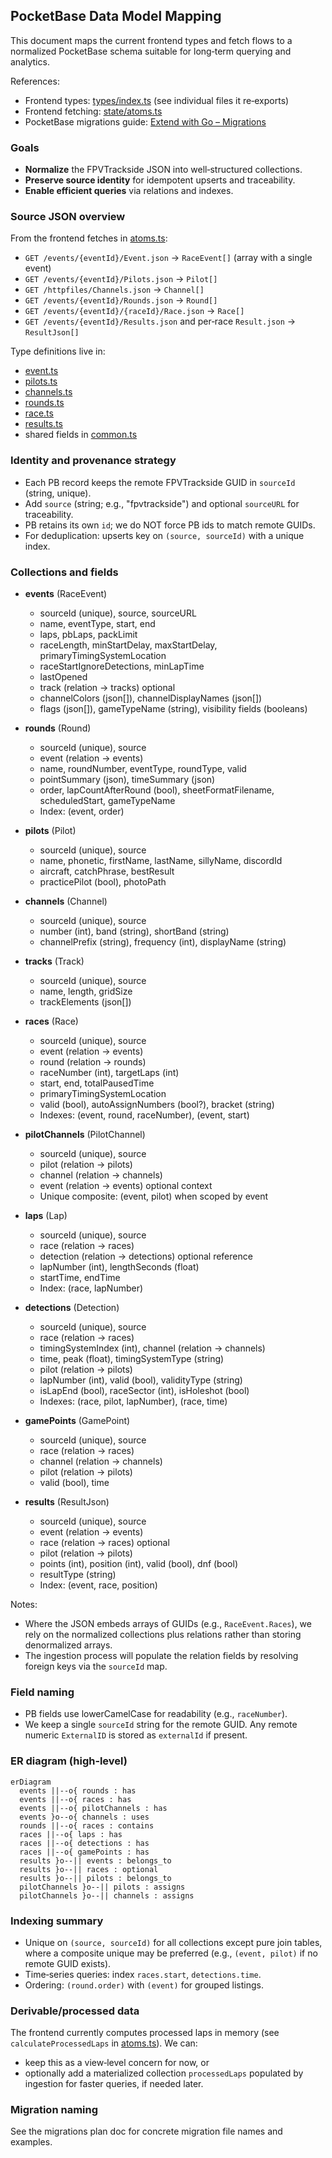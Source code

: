 ## PocketBase Data Model Mapping

This document maps the current frontend types and fetch flows to a normalized PocketBase schema suitable for long‑term querying and analytics.

References:
- Frontend types: [types/index.ts](mdc:frontend/src/types/index.ts) (see individual files it re‑exports)
- Frontend fetching: [state/atoms.ts](mdc:frontend/src/state/atoms.ts)
- PocketBase migrations guide: [Extend with Go – Migrations](https://pocketbase.io/docs/go-migrations/)

### Goals
- **Normalize** the FPVTrackside JSON into well‑structured collections.
- **Preserve source identity** for idempotent upserts and traceability.
- **Enable efficient queries** via relations and indexes.

### Source JSON overview
From the frontend fetches in [atoms.ts](mdc:frontend/src/state/atoms.ts):
- `GET /events/{eventId}/Event.json` → `RaceEvent[]` (array with a single event)
- `GET /events/{eventId}/Pilots.json` → `Pilot[]`
- `GET /httpfiles/Channels.json` → `Channel[]`
- `GET /events/{eventId}/Rounds.json` → `Round[]`
- `GET /events/{eventId}/{raceId}/Race.json` → `Race[]`
- `GET /events/{eventId}/Results.json` and per‑race `Result.json` → `ResultJson[]`

Type definitions live in:
- [event.ts](mdc:frontend/src/types/event.ts)
- [pilots.ts](mdc:frontend/src/types/pilots.ts)
- [channels.ts](mdc:frontend/src/types/channels.ts)
- [rounds.ts](mdc:frontend/src/types/rounds.ts)
- [race.ts](mdc:frontend/src/types/race.ts)
- [results.ts](mdc:frontend/src/types/results.ts)
- shared fields in [common.ts](mdc:frontend/src/types/common.ts)

### Identity and provenance strategy
- Each PB record keeps the remote FPVTrackside GUID in `sourceId` (string, unique).
- Add `source` (string; e.g., "fpvtrackside") and optional `sourceURL` for traceability.
- PB retains its own `id`; we do NOT force PB ids to match remote GUIDs.
- For deduplication: upserts key on `(source, sourceId)` with a unique index.

### Collections and fields

- **events** (RaceEvent)
  - sourceId (unique), source, sourceURL
  - name, eventType, start, end
  - laps, pbLaps, packLimit
  - raceLength, minStartDelay, maxStartDelay, primaryTimingSystemLocation
  - raceStartIgnoreDetections, minLapTime
  - lastOpened
  - track (relation → tracks) optional
  - channelColors (json[]), channelDisplayNames (json[])
  - flags (json[]), gameTypeName (string), visibility fields (booleans)

- **rounds** (Round)
  - sourceId (unique), source
  - event (relation → events)
  - name, roundNumber, eventType, roundType, valid
  - pointSummary (json), timeSummary (json)
  - order, lapCountAfterRound (bool), sheetFormatFilename, scheduledStart, gameTypeName
  - Index: (event, order)

- **pilots** (Pilot)
  - sourceId (unique), source
  - name, phonetic, firstName, lastName, sillyName, discordId
  - aircraft, catchPhrase, bestResult
  - practicePilot (bool), photoPath

- **channels** (Channel)
  - sourceId (unique), source
  - number (int), band (string), shortBand (string)
  - channelPrefix (string), frequency (int), displayName (string)

- **tracks** (Track)
  - sourceId (unique), source
  - name, length, gridSize
  - trackElements (json[])

- **races** (Race)
  - sourceId (unique), source
  - event (relation → events)
  - round (relation → rounds)
  - raceNumber (int), targetLaps (int)
  - start, end, totalPausedTime
  - primaryTimingSystemLocation
  - valid (bool), autoAssignNumbers (bool?), bracket (string)
  - Indexes: (event, round, raceNumber), (event, start)

- **pilotChannels** (PilotChannel)
  - sourceId (unique), source
  - pilot (relation → pilots)
  - channel (relation → channels)
  - event (relation → events) optional context
  - Unique composite: (event, pilot) when scoped by event

- **laps** (Lap)
  - sourceId (unique), source
  - race (relation → races)
  - detection (relation → detections) optional reference
  - lapNumber (int), lengthSeconds (float)
  - startTime, endTime
  - Index: (race, lapNumber)

- **detections** (Detection)
  - sourceId (unique), source
  - race (relation → races)
  - timingSystemIndex (int), channel (relation → channels)
  - time, peak (float), timingSystemType (string)
  - pilot (relation → pilots)
  - lapNumber (int), valid (bool), validityType (string)
  - isLapEnd (bool), raceSector (int), isHoleshot (bool)
  - Indexes: (race, pilot, lapNumber), (race, time)

- **gamePoints** (GamePoint)
  - sourceId (unique), source
  - race (relation → races)
  - channel (relation → channels)
  - pilot (relation → pilots)
  - valid (bool), time

- **results** (ResultJson)
  - sourceId (unique), source
  - event (relation → events)
  - race (relation → races) optional
  - pilot (relation → pilots)
  - points (int), position (int), valid (bool), dnf (bool)
  - resultType (string)
  - Index: (event, race, position)

Notes:
- Where the JSON embeds arrays of GUIDs (e.g., `RaceEvent.Races`), we rely on the normalized collections plus relations rather than storing denormalized arrays.
- The ingestion process will populate the relation fields by resolving foreign keys via the `sourceId` map.

### Field naming
- PB fields use lowerCamelCase for readability (e.g., `raceNumber`).
- We keep a single `sourceId` string for the remote GUID. Any remote numeric `ExternalID` is stored as `externalId` if present.

### ER diagram (high‑level)

```mermaid
erDiagram
  events ||--o{ rounds : has
  events ||--o{ races : has
  events ||--o{ pilotChannels : has
  events }o--o{ channels : uses
  rounds ||--o{ races : contains
  races ||--o{ laps : has
  races ||--o{ detections : has
  races ||--o{ gamePoints : has
  results }o--|| events : belongs_to
  results }o--|| races : optional
  results }o--|| pilots : belongs_to
  pilotChannels }o--|| pilots : assigns
  pilotChannels }o--|| channels : assigns
```

### Indexing summary
- Unique on `(source, sourceId)` for all collections except pure join tables, where a composite unique may be preferred (e.g., `(event, pilot)` if no remote GUID exists).
- Time‑series queries: index `races.start`, `detections.time`.
- Ordering: `(round.order)` with `(event)` for grouped listings.

### Derivable/processed data
The frontend currently computes processed laps in memory (see `calculateProcessedLaps` in [atoms.ts](mdc:frontend/src/state/atoms.ts)). We can:
- keep this as a view‑level concern for now, or
- optionally add a materialized collection `processedLaps` populated by ingestion for faster queries, if needed later.

### Migration naming
See the migrations plan doc for concrete migration file names and examples.


